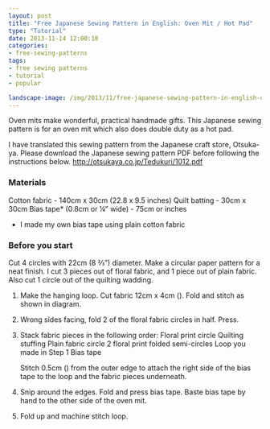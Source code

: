 ```yaml
---
layout: post
title: "Free Japanese Sewing Pattern in English: Oven Mit / Hot Pad"
type: "Tutorial"
date: 2013-11-14 12:00:10
categories:
- free-sewing-patterns
tags:
- free sewing patterns
- tutorial
- popular

landscape-image: /img/2013/11/free-japanese-sewing-pattern-in-english-oven-mit-hot-pad/thumb.jpg
---
```



Oven mits make wonderful, practical handmade gifts. This Japanese sewing pattern is for an oven mit which also does
double duty as a hot pad.

I have translated this sewing pattern from the Japanese craft store, Otsuka-ya. Please download the Japanese sewing
pattern PDF before following the instructions below.
http://otsukaya.co.jp/Tedukuri/1012.pdf

### Materials

Cotton fabric - 140cm x 30cm (22.8 x 9.5 inches)
Quilt batting - 30cm x 30cm
Bias tape* (0.8cm or ¼” wide) - 75cm or  inches
* I made my own bias tape using plain cotton fabric

### Before you start

Cut 4 circles with 22cm (8 ⅔”) diameter. Make a circular paper pattern for a neat finish. I cut 3 pieces out of floral
fabric, and 1 piece out of plain fabric. Also cut 1 circle out of the quilting wadding.

1. Make the hanging loop. Cut fabric 12cm x 4cm (). Fold and stitch as shown in diagram.
2. Wrong sides facing, fold 2 of the floral fabric circles in half. Press.
3. Stack fabric pieces in the following order:
   Floral print circle
   Quilting stuffing
   Plain fabric circle
   2 floral print folded semi-circles
   Loop you made in Step 1
   Bias tape

   Stitch 0.5cm () from the outer edge to attach the right side of the bias tape to the loop and the fabric pieces
   underneath.

4. Snip around the edges. Fold and press bias tape. Baste bias tape by hand to the other side of the oven mit.
5. Fold up and machine stitch loop.